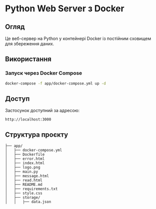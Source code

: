 # Python Web Server з Docker

## Огляд
Це веб-сервер на Python у контейнері Docker із постійним сховищем для збереження даних.

## Використання

### Запуск через Docker Compose
```sh
docker-compose -f app/docker-compose.yml up -d
```

## Доступ
Застосунок доступний за адресою:
```
http://localhost:3000
```

## Структура проєкту
```
├── app/
│   ├── docker-compose.yml
│   ├── Dockerfile
│   ├── error.html
│   ├── index.html
│   ├── logo.png
│   ├── main.py
│   ├── message.html
│   ├── read.html
│   ├── README.md
│   ├── requirements.txt
│   ├── style.css
│   ├── storage/
│   │   ├── data.json
```

